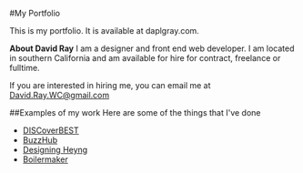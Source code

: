 #My Portfolio

This is my portfolio. It is available at daplgray.com.

**About David Ray**
I am a designer and front end web developer. I am located in southern California and am available for hire for contract, freelance or fulltime.

If you are interested in hiring me, you can email me at David.Ray.WC@gmail.com

##Examples of my work
Here are some of the things that I've done
* [DISCoverBEST](discoverbest.com)
* [BuzzHub](daplgray.com)
* [Designing Heyng](medium.com)
* [Boilermaker](boilermaker.daplgray.com)
